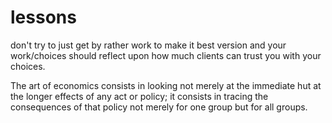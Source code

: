 # lessons
don't try to just get by rather work to make it best version and your work/choices should reflect upon how much clients can trust you with your choices. 

The art of economics consists in looking not merely at the immediate hut
at the longer effects of any act or policy; it consists in tracing the consequences of that
policy not merely for one group but for all groups.
